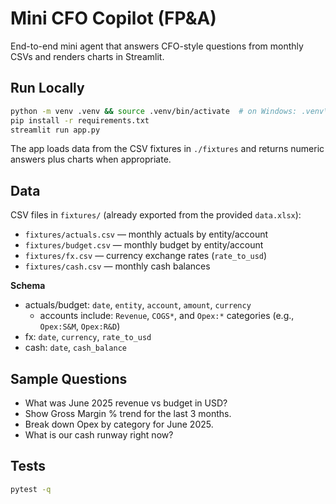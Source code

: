 # Mini CFO Copilot (FP&A)

End-to-end mini agent that answers CFO-style questions from monthly CSVs and renders charts in Streamlit.

## Run Locally
```bash
python -m venv .venv && source .venv/bin/activate  # on Windows: .venv\Scripts\activate
pip install -r requirements.txt
streamlit run app.py
```

The app loads data from the CSV fixtures in `./fixtures` and returns numeric answers plus charts when appropriate.

## Data
CSV files in `fixtures/` (already exported from the provided `data.xlsx`):
- `fixtures/actuals.csv` — monthly actuals by entity/account
- `fixtures/budget.csv`  — monthly budget by entity/account
- `fixtures/fx.csv`      — currency exchange rates (`rate_to_usd`)
- `fixtures/cash.csv`    — monthly cash balances

**Schema**
- actuals/budget: `date`, `entity`, `account`, `amount`, `currency`
  - accounts include: `Revenue`, `COGS*`, and `Opex:*` categories (e.g., `Opex:S&M`, `Opex:R&D`)
- fx: `date`, `currency`, `rate_to_usd`
- cash: `date`, `cash_balance`

## Sample Questions
- What was June 2025 revenue vs budget in USD?
- Show Gross Margin % trend for the last 3 months.
- Break down Opex by category for June 2025.
- What is our cash runway right now?

## Tests
```bash
pytest -q
```

